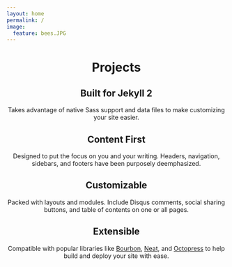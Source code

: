 ```yaml
---
layout: home
permalink: /
image:
  feature: bees.JPG
---
```

<header>
    <h1>Projects</h1> 

<div class="tiles">

<div class="tile">
  <h2 class="post-title">Built for Jekyll 2</h2>
  <p class="post-excerpt">Takes advantage of native Sass support and data files to make customizing your site easier.</p>
</div><!-- /.tile -->

<div class="tile">
  <h2 class="post-title">Content First</h2>
  <p class="post-excerpt">Designed to put the focus on you and your writing. Headers, navigation, sidebars, and footers have been purposely deemphasized.</p>
</div><!-- /.tile -->

<div class="tile">
  <h2 class="post-title">Customizable</h2>
  <p class="post-excerpt">Packed with layouts and modules. Include Disqus comments, social sharing buttons, and table of contents on one or all pages.</p>
</div><!-- /.tile -->

<div class="tile">
  <h2 class="post-title">Extensible</h2>
  <p class="post-excerpt">Compatible with popular libraries like <a href="http://bourbon.io">Bourbon</a>, <a href="http://neat.bourbon.io/">Neat</a>, and <a href="http://github.com/octopress/octopress">Octopress</a> to help build and deploy your site with ease.</p>
</div><!-- /.tile -->

</div><!-- /.tiles -->
